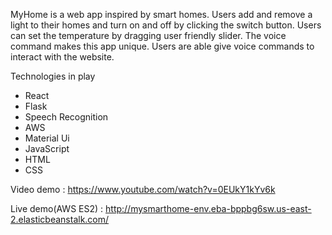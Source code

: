 
MyHome is a web app inspired by smart homes. Users add and remove a light to their homes and turn on and off by clicking the switch button. 
Users can set the temperature by dragging user friendly slider. The voice command makes this app unique. Users are able give voice commands to interact with the website. 

Technologies in play
* React 
* Flask
* Speech Recognition
* AWS
* Material Ui
* JavaScript
* HTML
* CSS

Video demo : https://www.youtube.com/watch?v=0EUkY1kYv6k

Live demo(AWS ES2) : http://mysmarthome-env.eba-bppbg6sw.us-east-2.elasticbeanstalk.com/

